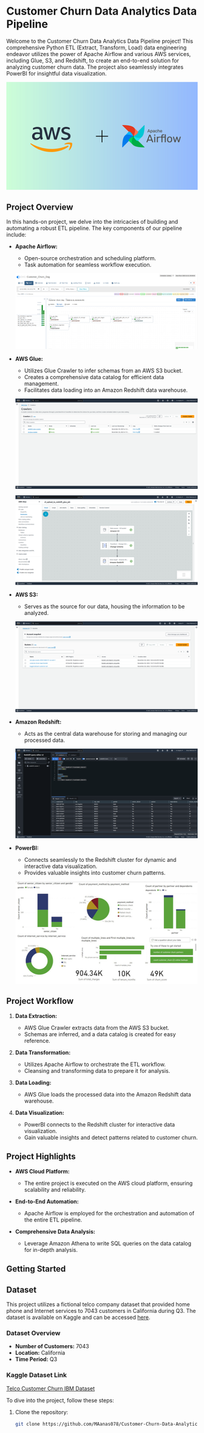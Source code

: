 # Customer Churn Data Analytics Data Pipeline

Welcome to the Customer Churn Data Analytics Data Pipeline project! This comprehensive Python ETL (Extract, Transform, Load) data engineering endeavor utilizes the power of Apache Airflow and various AWS services, including Glue, S3, and Redshift, to create an end-to-end solution for analyzing customer churn data. The project also seamlessly integrates PowerBI for insightful data visualization.

  ![cover](https://github.com/3amory99/Customer-Churn-Data-Analytics-Data-Pipeline/blob/master/ETL-AWS/cover.png)

## Project Overview

In this hands-on project, we delve into the intricacies of building and automating a robust ETL pipeline. The key components of our pipeline include:

- **Apache Airflow:**
  - Open-source orchestration and scheduling platform.
  - Task automation for seamless workflow execution.
 
  ![dag](https://github.com/3amory99/Customer-Churn-Data-Analytics-Data-Pipeline/blob/master/airflow-dag/Screenshot%20from%202023-11-21%2020-30-39.png)


- **AWS Glue:**
  - Utilizes Glue Crawler to infer schemas from an AWS S3 bucket.
  - Creates a comprehensive data catalog for efficient data management.
  - Facilitates data loading into an Amazon Redshift data warehouse.
 
  ![glue_1](https://github.com/3amory99/Customer-Churn-Data-Analytics-Data-Pipeline/blob/master/ETL-AWS/Screenshot%20from%202023-11-21%2020-32-05.png)

  ![glue_2](https://github.com/3amory99/Customer-Churn-Data-Analytics-Data-Pipeline/blob/master/ETL-AWS/Screenshot%20from%202023-11-21%2020-09-12.png)
  

- **AWS S3:**
  - Serves as the source for our data, housing the information to be analyzed.
  
  ![s3](https://github.com/3amory99/Customer-Churn-Data-Analytics-Data-Pipeline/blob/master/ETL-AWS/Screenshot%20from%202023-11-21%2020-31-46.png)

- **Amazon Redshift:**
  - Acts as the central data warehouse for storing and managing our processed data.

  ![redshift](https://github.com/3amory99/Customer-Churn-Data-Analytics-Data-Pipeline/blob/master/ETL-AWS/Screenshot%20from%202023-11-21%2020-05-13.png)

- **PowerBI:**
  - Connects seamlessly to the Redshift cluster for dynamic and interactive data visualization.
  - Provides valuable insights into customer churn patterns.
 
  ![powerbi](https://github.com/3amory99/Customer-Churn-Data-Analytics-Data-Pipeline/blob/master/power-bi/WhatsApp%20Image%202023-11-21%20at%203.53.58%20PM.jpeg)

## Project Workflow

1. **Data Extraction:**
   - AWS Glue Crawler extracts data from the AWS S3 bucket.
   - Schemas are inferred, and a data catalog is created for easy reference.

2. **Data Transformation:**
   - Utilizes Apache Airflow to orchestrate the ETL workflow.
   - Cleansing and transforming data to prepare it for analysis.

3. **Data Loading:**
   - AWS Glue loads the processed data into the Amazon Redshift data warehouse.

4. **Data Visualization:**
   - PowerBI connects to the Redshift cluster for interactive data visualization.
   - Gain valuable insights and detect patterns related to customer churn.

## Project Highlights

- **AWS Cloud Platform:**
  - The entire project is executed on the AWS cloud platform, ensuring scalability and reliability.

- **End-to-End Automation:**
  - Apache Airflow is employed for the orchestration and automation of the entire ETL pipeline.

- **Comprehensive Data Analysis:**
  - Leverage Amazon Athena to write SQL queries on the data catalog for in-depth analysis.

## Getting Started


## Dataset

This project utilizes a fictional telco company dataset that provided home phone and Internet services to 7043 customers in California during Q3. The dataset is available on Kaggle and can be accessed [here](https://www.kaggle.com/datasets/yeanzc/telco-customer-churn-ibm-dataset?resource=download).

### Dataset Overview

- **Number of Customers:** 7043
- **Location:** California
- **Time Period:** Q3

### Kaggle Dataset Link

[Telco Customer Churn IBM Dataset](https://www.kaggle.com/datasets/yeanzc/telco-customer-churn-ibm-dataset?resource=download)

To dive into the project, follow these steps:

1. Clone the repository:

   ```bash
   git clone https://github.com/MAanas078/Customer-Churn-Data-Analytics-Data-Pipeline.git
